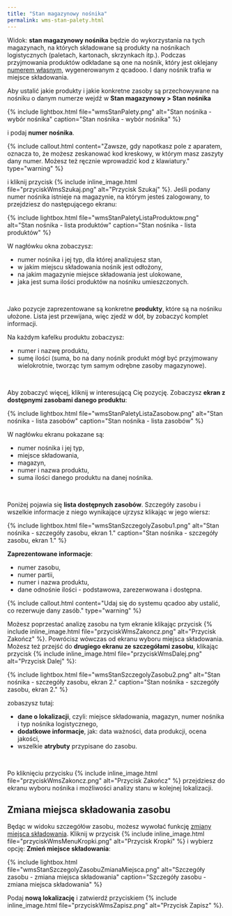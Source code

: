 ```yaml
---
title: "Stan magazynowy nośnika"
permalink: wms-stan-palety.html 
---
```


Widok: **stan magazynowy nośnika** będzie do wykorzystania na tych magazynach, na których składowane są produkty na nośnikach logistycznych (paletach, kartonach, skrzynkach itp.). Podczas przyjmowania produktów odkładane są one na nośnik, który jest oklejany [numerem własnym](/numery-wlasne-palet), wygenerowanym z qcadooo. I dany nośnik trafia w miejsce składowania.

Aby ustalić jakie produkty i jakie konkretne zasoby są przechowywane na nośniku o danym numerze wejdź w **Stan magazynowy >  Stan nośnika**

{% include lightbox.html file="wmsStanPalety.png" alt="Stan nośnika - wybór nośnika" caption="Stan nośnika - wybór nośnika" %}

i podaj **numer nośnika**. 

{% include callout.html content="Zawsze, gdy napotkasz pole z aparatem, oznacza to, że możesz zeskanować kod kreskowy, w którym masz zaszyty dany numer. Możesz też ręcznie wprowadzić kod z klawiatury." type="warning" %}

i kliknij przycisk {% include inline_image.html file="przyciskWmsSzukaj.png" alt="Przycisk Szukaj" %}. Jeśli podany numer nośnika istnieje na magazynie, na którym jesteś zalogowany, to przejdziesz do następującego ekranu:

{% include lightbox.html file="wmsStanPaletyListaProduktow.png" alt="Stan nośnika - lista produktów" caption="Stan nośnika - lista produktów" %}

W nagłówku okna zobaczysz:
- numer nośnika i jej typ, dla której analizujesz stan,
- w jakim miejscu składowania nośnik jest odłożony,
- na jakim magazynie miejsce składowania jest ulokowane,
- jaka jest suma ilości produktów na nośniku umieszczonych.

<br/>

Jako pozycje zaprezentowane są konkretne **produkty**, które są na nośniku ułożone. Lista jest przewijana, więc zjedź w dół, by zobaczyć komplet informacji. 

Na każdym kafelku produktu zobaczysz:
- numer i nazwę produktu,
- sumę ilości (suma, bo na dany nośnik produkt mógł być przyjmowany wielokrotnie, tworząc tym samym odrębne zasoby magazynowe).

<br/>

Aby zobaczyć więcej, kliknij w interesującą Cię pozycję. Zobaczysz **ekran z dostępnymi zasobami danego produktu**:

{% include lightbox.html file="wmsStanPaletyListaZasobow.png" alt="Stan nośnika - lista zasobów" caption="Stan nośnika - lista zasobów" %}

W nagłówku ekranu pokazane są:
- numer nośnika i jej typ,
- miejsce składowania,
- magazyn,
- numer i nazwa produktu,
- suma ilości danego produktu na danej nośnika.

<br/>

Poniżej pojawia się **lista dostępnych zasobów**. Szczegóły zasobu i wszelkie informacje z niego wynikające ujrzysz klikając w jego wiersz:

{% include lightbox.html file="wmsStanSzczegolyZasobu1.png" alt="Stan nośnika - szczegóły zasobu, ekran 1." caption="Stan nośnika - szczegóły zasobu, ekran 1." %}

**Zaprezentowane informacje**:
- numer zasobu,
- numer partii,
- numer i nazwa produktu,
- dane odnośnie ilości - podstawowa, zarezerwowana i dostępna.

{% include callout.html content="Udaj się do systemu qcadoo aby ustalić, co rezerwuje dany zasób." type="warning" %}

Możesz poprzestać analizę zasobu na tym ekranie klikając przycisk {% include inline_image.html file="przyciskWmsZakoncz.png" alt="Przycisk Zakończ" %}. Powrócisz wówczas od ekranu wyboru miejsca składowania. Możesz też przejść do **drugiego ekranu ze szczegółami zasobu**, klikając przycisk {% include inline_image.html file="przyciskWmsDalej.png" alt="Przycisk Dalej" %}:

{% include lightbox.html file="wmsStanSzczegolyZasobu2.png" alt="Stan nośnika - szczegóły zasobu, ekran 2." caption="Stan nośnika - szczegóły zasobu, ekran 2." %}

zobaszysz tutaj:
- **dane o lokalizacji**, czyli: miejsce składowania, magazyn, numer nośnika i typ nośnika logistycznego,
- **dodatkowe informacje**, jak: data ważności, data produkcji, ocena jakości,
- wszelkie **atrybuty** przypisane do zasobu.

<br/>

Po kliknięciu przycisku {% include inline_image.html file="przyciskWmsZakoncz.png" alt="Przycisk Zakończ" %} przejdziesz do ekranu wyboru nośnika i możliwości analizy stanu w kolejnej lokalizacji.


## Zmiana miejsca składowania zasobu

Będąc w widoku szczegółów zasobu, możesz wywołać funkcję [zmiany miejsca składowania](/wms-zmiana-miejsca-sklad). Kliknij w przycisk {% include inline_image.html file="przyciskWmsMenuKropki.png" alt="Przycisk Kropki" %} i wybierz opcję: **Zmień miejsce składowania**:

{% include lightbox.html file="wmsStanSzczegolyZasobuZmianaMiejsca.png" alt="Szczegóły zasobu - zmiana miejsca składowania" caption="Szczegóły zasobu - zmiana miejsca składowania" %}

Podaj **nową lokalizację** i zatwierdź przyciskiem {% include inline_image.html file="przyciskWmsZapisz.png" alt="Przycisk Zapisz" %}.